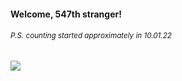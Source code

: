 #### Welcome, 547th stranger!

###### <sup>P.S. counting started approximately in 10.01.22</sup>

<img src="https://kraftwerk28.pp.ua/vcnt.png"></img>
